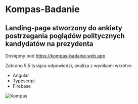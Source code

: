 # Kompas-Badanie

## Landing-page stworzony do ankiety postrzegania poglądów politycznych kandydatów na prezydenta

Dostępny pod https://kompas-badanie.web.app 

Zabrano 5,5 tysiąca odpowiedzi, analiza z wynikami wkrótce.

* Angular
* Typescript
* Firebase

![Kompas](https://kompas-badanie.web.app/assets/kompas.png)

